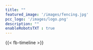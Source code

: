 ```yaml
---
title: ""
featured_image: '/images/fencing.jpg'
pcc_logo: '/images/logo.png'
description: ""
enableRobotsTXT : true
---
```


<!-- {{< twitter-timeline >}} -->
{{< fb-timeline >}}
